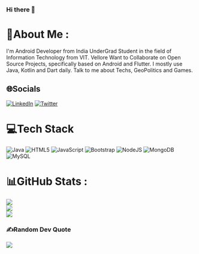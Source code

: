 ### Hi there 👋

<!-- <img src = "https://user-images.githubusercontent.com/76744982/170121642-4431a812-83f7-4e57-bde9-4235a322bf15.gif" > -->

# 💫About Me :

I'm Android Developer from India
UnderGrad Student in the field of Information Technology from VIT. Vellore
Want to Collaborate on Open Source Projects, specifically based on Android and Flutter.
I mostly use Java, Kotlin and Dart daily.
Talk to me about Techs, GeoPolitics and Games.

## 🌐Socials

[![LinkedIn](https://img.shields.io/badge/LinkedIn-%230077B5.svg?logo=linkedin&logoColor=white)](https://linkedin.com/in/priyanshu-baran) [![Twitter](https://img.shields.io/badge/Twitter-%231DA1F2.svg?logo=Twitter&logoColor=white)](https://twitter.com/Priyanshu_Baran)

# 💻Tech Stack

![Java](https://img.shields.io/badge/java-%23ED8B00.svg?style=for-the-badge&logo=java&logoColor=white) ![HTML5](https://img.shields.io/badge/html5-%23E34F26.svg?style=for-the-badge&logo=html5&logoColor=white) ![JavaScript](https://img.shields.io/badge/javascript-%23323330.svg?style=for-the-badge&logo=javascript&logoColor=%23F7DF1E) ![Bootstrap](https://img.shields.io/badge/bootstrap-%23563D7C.svg?style=for-the-badge&logo=bootstrap&logoColor=white) ![NodeJS](https://img.shields.io/badge/node.js-6DA55F?style=for-the-badge&logo=node.js&logoColor=white) ![MongoDB](https://img.shields.io/badge/MongoDB-%234ea94b.svg?style=for-the-badge&logo=mongodb&logoColor=white) ![MySQL](https://img.shields.io/badge/mysql-%2300f.svg?style=for-the-badge&logo=mysql&logoColor=white)

# 📊GitHub Stats :

![](https://github-readme-stats.vercel.app/api?username=priyanshu-baran&theme=dark&hide_border=true&include_all_commits=false&count_private=false&show_icons=true)<br/>
![](https://github-readme-streak-stats.herokuapp.com/?user=priyanshu-baran&theme=dark&hide_border=true)<br/>
![](https://github-readme-stats.vercel.app/api/top-langs/?username=priyanshu-baran&theme=dark&hide_border=true&include_all_commits=false&count_private=false&layout=compact)

<!-- [![Anurag's GitHub stats](https://github-readme-stats.vercel.app/api?username=priyanshu-baran)](https://github.com/anuraghazra/github-readme-stats) -->

### ✍️Random Dev Quote

![](https://quotes-github-readme.vercel.app/api?type=vetical&theme=radical)

<!--
**Haneet-Arya/Haneet-Arya** is a ✨ _special_ ✨ repository because its `README.md` (this file) appears on your GitHub profile.

Here are some ideas to get you started:

- 🔭 I’m currently working on ...
- 🌱 I’m currently learning ...
- 👯 I’m looking to collaborate on ...
- 🤔 I’m looking for help with ...
- 💬 Ask me about ...
- 📫 How to reach me: ...
- 😄 Pronouns: ...
- ⚡ Fun fact: ...
-->
